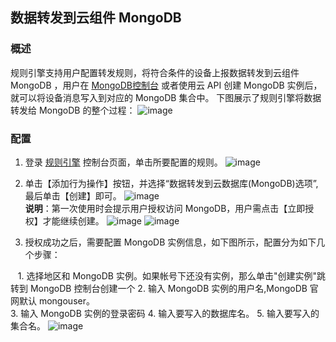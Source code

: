 ## 数据转发到云组件 MongoDB

### 概述
规则引擎支持用户配置转发规则，将符合条件的设备上报数据转发到云组件 MongoDB ，用户在 [MongoDB控制台](https://console.cloud.tencent.com/mongodb) 或者使用云 API 创建 MongoDB 实例后，就可以将设备消息写入到对应的 MongoDB 集合中。
下图展示了规则引擎将数据转发给 MongoDB 的整个过程：
![image](http://qzonestyle.gtimg.cn/qzone/vas/opensns/res/img/iot_forward_mongodb.png)


### 配置
1. 登录 [规则引擎](https://console.cloud.tencent.com/iotcloud/rules/rule) 控制台页面，单击所要配置的规则。
![image](http://qzonestyle.gtimg.cn/qzone/vas/opensns/res/img/iot_forward_mysql_list_rules.png)

2. 单击【添加行为操作】按钮，并选择“数据转发到云数据库(MongoDB)选项”, 最后单击【创建】即可。
![image](http://qzonestyle.gtimg.cn/qzone/vas/opensns/res/img/iot_forward_mongodb_select_action.png)  
**说明**：第一次使用时会提示用户授权访问 MongoDB，用户需点击【立即授权】才能继续创建。
![image](http://qzonestyle.gtimg.cn/qzone/vas/opensns/res/img/iot_forwad_mongodb_need_auth.png)
![image](http://qzonestyle.gtimg.cn/qzone/vas/opensns/res/img/iot_forwad_mongodb_now_auth.png)

3. 授权成功之后，需要配置 MongoDB 实例信息，如下图所示，配置分为如下几个步骤：

    1. 选择地区和 MongoDB 实例。如果帐号下还没有实例，那么单击"创建实例"跳转到 MongoDB 控制台创建一个
    2. 输入 MongoDB 实例的用户名,MongoDB 官网默认 mongouser。     
    3. 输入 MongoDB 实例的登录密码
    4. 输入要写入的数据库名。
    5. 输入要写入的集合名。
![image](http://qzonestyle.gtimg.cn/qzone/vas/opensns/res/img/iot_forward_mongodb_config_instance.png)




